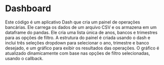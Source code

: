 # Dashboard

Este código é um aplicativo Dash que cria um painel de operações bancárias. 
Ele carrega os dados de um arquivo CSV e os armazena em um dataframe do pandas. 
Ele cria uma lista única de anos, bancos e trimestres para as opções de filtro. 
A estrutura do painel é criada usando o dash e inclui três seleções dropdown para selecionar o ano, trimestre 
e banco desejado, e um gráfico para exibir os resultados das operações. O gráfico é atualizado dinamicamente
com base nas opções de filtro selecionadas, usando o callback.
